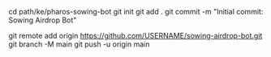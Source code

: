 cd path/ke/pharos-sowing-bot
git init
git add .
git commit -m "Initial commit: Sowing Airdrop Bot"


git remote add origin https://github.com/USERNAME/sowing-airdrop-bot.git
git branch -M main
git push -u origin main
